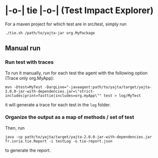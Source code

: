 # |-o-| tie |-o-| (Test Impact Explorer)

For a maven project for which test are in src/test, simply run 

```bash
./tie.sh /path/to/yajta-jar org.MyPackage

```

## Manual run

### Run test with traces

To run it manually, run for each test the agent with the following option (Trace only org.MyApp):
```
mvn -Dtest=MyTest -DargLine="-javaagent:path/to/yajta/target/yajta-2.0.0-jar-with-dependencies.jar=\"strict-includes|print=fasttie|includes=org.myApp\"" test > log/MyTest
```

it will generate a trace for each test in the `log` folder.


### Organize the output as a map of methods / set of test

Then, run
```
java -cp path/to/yajta/target/yajta-2.0.0-jar-with-dependencies.jar fr.inria.tie.Report -i testLog -o tie-report.json
```
to generate the report.


